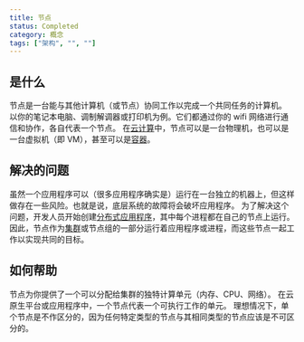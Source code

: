 ```yaml
---
title: 节点
status: Completed
category: 概念
tags: ["架构", "", ""]
---
```


## 是什么

节点是一台能与其他计算机（或节点）协同工作以完成一个共同任务的计算机。
以你的笔记本电脑、调制解调器或打印机为例。它们都通过你的 wifi 网络进行通信和协作，各自代表一个节点。
在[云计算](/zh-cn/cloud-computing/)中，节点可以是一台物理机，也可以是一台虚拟机（即 VM），甚至可以是[容器](/zh-cn/container/)。

## 解决的问题

虽然一个应用程序可以（很多应用程序确实是）运行在一台独立的机器上，但这样做存在一些风险。也就是说，底层系统的故障将会破坏应用程序。
为了解决这个问题，开发人员开始创建[分布式应用程序](/zh-cn/distributed-apps/)，其中每个进程都在自己的节点上运行。
因此，节点作为[集群](/zh-cn/cluster/)或节点组的一部分运行着应用程序或进程，而这些节点一起工作以实现共同的目标。

## 如何帮助

节点为你提供了一个可以分配给集群的独特计算单元（内存、CPU、网络）。
在云原生平台或应用程序中，一个节点代表一个可执行工作的单元。
理想情况下，单个节点是不作区分的，因为任何特定类型的节点与其相同类型的节点应该是不可区分的。
